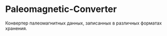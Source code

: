 # Paleomagnetic-Converter

Конвертер палеомагнитных данных, записанных в различных форматах хранения. 
